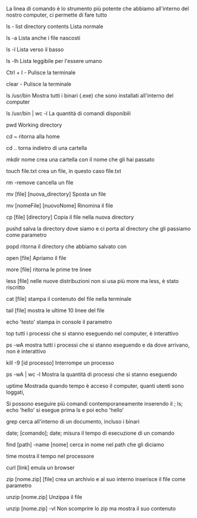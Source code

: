 La linea di comando è lo strumento più potente che abbiamo all'interno del nostro computer, ci permette di fare tutto

ls - list directory contents
Lista normale

ls -a
Lista anche i file nascosti

ls -l 
Lista verso il basso

ls -lh
Lista leggibile per l'essere umano

Ctrl + l - Pulisce la terminale

clear - Pulisce la terminale

ls /usr/bin
Mostra tutti i binari (.exe) che sono installati all'interno del computer

ls /usr/bin | wc -l
La quantità di comandi disponibili

pwd
Working directory

cd ~ 
ritorna alla home

cd .. 
torna indietro di una cartella

mkdir nome
crea una cartella con il nome che gli hai passato

touch file.txt
crea un file, in questo caso file.txt

rm -remove
cancella un file

mv [file] [nuova_directory]
Sposta un file

mv [nomeFile] [nuovoNome]
Rinomina il file

cp [file] [directory]
Copia il file nella nuova directory

pushd
salva la directory dove siamo e ci porta al directory che gli passiamo come parametro

popd
ritorna il directory che abbiamo salvato con 

open [file]
Apriamo il file

more [file]
ritorna le prime tre linee 

less [file]
nelle nuove distribuzioni non si usa più more ma less, è stato riscritto

cat [file]
stampa il contenuto del file nella terminale

tail [file]
mostra le ultime 10 linee del file

echo 'testo'
stampa in console il parametro

top
tutti i processi che si stanno eseguendo nel computer, è interattivo

ps -wA
mostra tutti i processi che si stanno eseguendo e da dove arrivano, non è interattivo

kill -9 [id processo]
Interrompe un processo

ps -wA | wc -l
Mostra la quantità di processi che si stanno eseguendo

uptime
Mostrada quando tempo è acceso il computer, quanti utenti sono loggati, 

Si possono eseguire più comandi contemporaneamente inserendo il ;
ls; echo 'hello'
si esegue prima ls e poi echo 'hello'

grep
cerca all'interno di un documento, incluso i binari

date; [comando]; date;
misura il tempo di esecuzione di un comando

find [path] -name [nome]
cerca in nome nel path che gli diciamo

time
mostra il tempo nel processore

curl [link]
emula un browser

zip [nome.zip] [file]
crea un archivio e al suo interno inserisce il file come parametro

unzip [nome.zip]
Unzippa il file

unzip [nome.zip] -vl
Non scomprire lo zip ma mostra il suo contenuto
